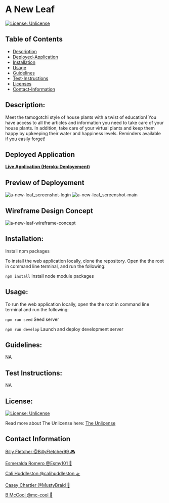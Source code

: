 # A New Leaf

[![License: Unlicense](https://img.shields.io/badge/license-Unlicense-blue.svg)](http://unlicense.org/)

## Table of Contents

- [Description](#description)
- [Deployed-Application](#deployed-application)
- [Installation](#install)
- [Usage](#usage)
- [Guidelines](#guidelines)
- [Test-Instructions](#test)
- [Licenses](#license)
- [Contact-Information](#contact-information)

## Description:

Meet the tamogotchi style of house plants with a twist of education! You have access to all the articles and information you need to take care of your house plants. In addition, take care of your virtual plants and keep them happy by upkeeping their water and happiness levels. Reminders available if you easily forget!

## Deployed Application
**[ Live Application (Heroku Deployement) ](https://a-newer-leaf.herokuapp.com/)**

## Preview of Deployement
![a-new-leaf_screenshot-login](https://user-images.githubusercontent.com/101916187/200141082-4f289c60-5b6e-46db-a3e2-9470e7fc0de5.png)
![a-new-leaf_screenshot-main](https://user-images.githubusercontent.com/101916187/200141853-648dd3d8-ac05-4fcd-8109-ab1fe5a4b681.png)

## Wireframe Design Concept
![a-new-leaf-wireframe-concept](https://user-images.githubusercontent.com/101916187/200142091-e3ec4a17-0913-4f17-a5f6-108899bf641c.png)


## Installation:

Install npm packages

To install the web application locally, clone the repository. Open the the root in command line terminal, and run the following:

`npm install` Install node module packages

## Usage:

To run the web application locally, open the the root in command line terminal and run the following:

`npm run seed` Seed server

`npm run develop` Launch and deploy development server


## Guidelines:

NA


## Test Instructions:

NA


## License:
[![License: Unlicense](https://img.shields.io/badge/license-Unlicense-blue.svg)](http://unlicense.org/)

Read more about The Unlicense here:
[The Unlicense](http://unlicense.org/)


## Contact Information

[ Billy Fletcher @BillyFletcher99 🎮 ](https://github.com/BillyFletcher99)

[ Esmeralda Romero @Esmy101 🧚 ](https://github.com/Esmy101)

[ Cali Huddleston @calihuddleston 🛸 ](https://github.com/calihuddleston)

[ Casey Chartier @MustyBraid 🤖 ](https://github.com/MustyBraid)

[ B McCool @mc-cool 🐉 ](https://github.com/m-ccool)
